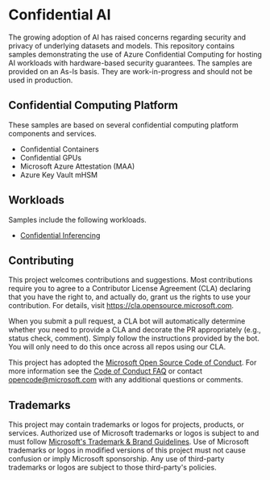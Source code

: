 # Confidential AI

The growing adoption of AI has raised concerns regarding security and privacy of underlying datasets and models. 
This repository contains samples demonstrating the use of Azure Confidential Computing for hosting AI workloads with hardware-based security guarantees. 
The samples are provided on an As-Is basis. They are work-in-progress and should not be used in production. 

## Confidential Computing Platform
These samples are based on several confidential computing platform components and services. 

- Confidential Containers
- Confidential GPUs
- Microsoft Azure Attestation (MAA)
- Azure Key Vault mHSM 

## Workloads
Samples include the following workloads.

- [Confidential Inferencing](inference/README.md)

## Contributing

This project welcomes contributions and suggestions.  Most contributions require you to agree to a
Contributor License Agreement (CLA) declaring that you have the right to, and actually do, grant us
the rights to use your contribution. For details, visit https://cla.opensource.microsoft.com.

When you submit a pull request, a CLA bot will automatically determine whether you need to provide
a CLA and decorate the PR appropriately (e.g., status check, comment). Simply follow the instructions
provided by the bot. You will only need to do this once across all repos using our CLA.

This project has adopted the [Microsoft Open Source Code of Conduct](https://opensource.microsoft.com/codeofconduct/).
For more information see the [Code of Conduct FAQ](https://opensource.microsoft.com/codeofconduct/faq/) or
contact [opencode@microsoft.com](mailto:opencode@microsoft.com) with any additional questions or comments.

## Trademarks

This project may contain trademarks or logos for projects, products, or services. Authorized use of Microsoft 
trademarks or logos is subject to and must follow 
[Microsoft's Trademark & Brand Guidelines](https://www.microsoft.com/en-us/legal/intellectualproperty/trademarks/usage/general).
Use of Microsoft trademarks or logos in modified versions of this project must not cause confusion or imply Microsoft sponsorship.
Any use of third-party trademarks or logos are subject to those third-party's policies.
